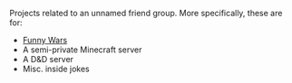 Projects related to an unnamed friend group. More specifically, these are for:
- [Funny Wars](https://funnywa.rs)
- A semi-private Minecraft server
- A D&D server
- Misc. inside jokes
